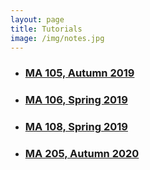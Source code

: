 ```yaml
---
layout: page
title: Tutorials
image: /img/notes.jpg
---
```


* ### [MA 105, Autumn 2019](/tuts/ma-105)
* ### [MA 106, Spring 2019](/tuts/ma-106)
* ### [MA 108, Spring 2019](/tuts/ma-108)
* ### [MA 205, Autumn 2020](/tuts/ma-205)
